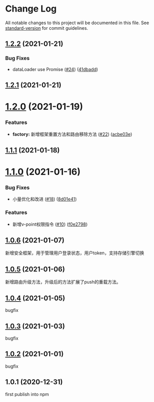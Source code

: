 # Change Log

All notable changes to this project will be documented in this file. See [standard-version](https://github.com/conventional-changelog/standard-version) for commit guidelines.

<a name="1.2.2"></a>
## [1.2.2](https://github.com/pumelotea/happykit/compare/v1.2.1...v1.2.2) (2021-01-21)


### Bug Fixes

* dataLoader use Promise ([#24](https://github.com/pumelotea/happykit/issues/24)) ([41dbadd](https://github.com/pumelotea/happykit/commit/41dbadd))



<a name="1.2.1"></a>
## [1.2.1](https://github.com/pumelotea/happykit/compare/v1.2.0...v1.2.1) (2021-01-21)



<a name="1.2.0"></a>
# [1.2.0](https://github.com/pumelotea/happykit/compare/v1.1.1...v1.2.0) (2021-01-19)


### Features

* **factory:** 新增框架重置方法和路由移除方法 ([#22](https://github.com/pumelotea/happykit/issues/22)) ([acbe03e](https://github.com/pumelotea/happykit/commit/acbe03e))



<a name="1.1.1"></a>
## [1.1.1](https://github.com/pumelotea/happykit/compare/v1.1.0...v1.1.1) (2021-01-18)



<a name="1.1.0"></a>
# [1.1.0](https://github.com/pumelotea/happykit/compare/v1.0.6...v1.1.0) (2021-01-16)


### Bug Fixes

* 小量优化和改进 ([#18](https://github.com/pumelotea/happykit/issues/18)) ([8d01e41](https://github.com/pumelotea/happykit/commit/8d01e41))


### Features

* 新增v-point权限指令 ([#10](https://github.com/pumelotea/happykit/issues/10)) ([f0e2798](https://github.com/pumelotea/happykit/commit/f0e2798))



<a name="1.0.6"></a>
## [1.0.6](https://github.com/pumelotea/happykit/compare/v1.0.5...v1.0.6) (2021-01-07)
新增安全框架，用于管理用户登录状态，用户token，支持存储引擎切换

<a name="1.0.5"></a>
## [1.0.5](https://github.com/pumelotea/happykit/compare/v1.0.4...v1.0.5) (2021-01-06)
新增路由升级方法，升级后的方法扩展了push的重载方法。


<a name="1.0.4"></a>
## [1.0.4](https://github.com/pumelotea/happykit/compare/v1.0.3...v1.0.4) (2021-01-05)
bugfix


<a name="1.0.3"></a>
## [1.0.3](https://github.com/pumelotea/happykit/compare/v1.0.2...v1.0.3) (2021-01-03)
bugfix


<a name="1.0.2"></a>
## [1.0.2](https://github.com/pumelotea/happykit/compare/v1.0.1...v1.0.2) (2021-01-01)
bugfix


<a name="1.0.1"></a>
## 1.0.1 (2020-12-31)
first publish into npm
